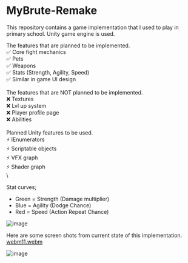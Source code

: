 # MyBrute-Remake
This repository contains a game implementation that I used to play in primary school. Unity game engine is used.

The features that are planned to be implemented.\
:white_check_mark: Core fight mechanics\
:white_check_mark: Pets\
:white_check_mark: Weapons\
:white_check_mark: Stats (Strength, Agility, Speed)\
:white_check_mark: Similar in game UI design\
\
The features that are NOT planned to be implemented.\
:x: Textures\
:x: Lvl up system\
:x: Player profile page\
:x: Abilities\
\
Planned Unity features to be used.\
:zap: IEnumerators\
:zap: Scriptable objects\
:zap: VFX graph\
:zap: Shader graph\
\

Stat curves;
- Green = Strength (Damage multiplier)
- Blue = Agility (Dodge Chance)
- Red = Speed (Action Repeat Chance)

![image](https://github.com/Hexer611/MyBrute-Remake/assets/32894909/4e48e988-a994-4a19-bc3c-b858dacb6a9a)

Here are some screen shots from current state of this implementation.
[webm11.webm](https://github.com/Hexer611/MyBrute-Remake/assets/32894909/c8257afb-146f-4066-9db6-888a73519ebe)

![image](https://github.com/Hexer611/MyBrute-Remake/assets/32894909/f531a59c-131d-4a28-be3a-da7a742697f7)

